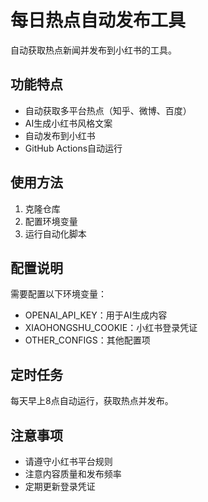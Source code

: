 # 每日热点自动发布工具

自动获取热点新闻并发布到小红书的工具。

## 功能特点

- 自动获取多平台热点（知乎、微博、百度）
- AI生成小红书风格文案
- 自动发布到小红书
- GitHub Actions自动运行

## 使用方法

1. 克隆仓库
2. 配置环境变量
3. 运行自动化脚本

## 配置说明

需要配置以下环境变量：
- OPENAI_API_KEY：用于AI生成内容
- XIAOHONGSHU_COOKIE：小红书登录凭证
- OTHER_CONFIGS：其他配置项

## 定时任务

每天早上8点自动运行，获取热点并发布。

## 注意事项

- 请遵守小红书平台规则
- 注意内容质量和发布频率
- 定期更新登录凭证